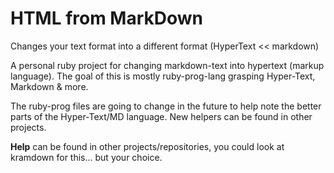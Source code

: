 # HTML from MarkDown

Changes your text format into a different format (HyperText << markdown)

A personal ruby project for changing markdown-text into hypertext (markup language). The goal of this is mostly ruby-prog-lang grasping Hyper-Text, Markdown & more.

The ruby-prog files are going to change in the future to help note the better parts of the Hyper-Text/MD language. New helpers can be found in other projects.

**Help** can be found in other projects/repositories, you could look at kramdown for this... but your choice. 
<!--
## note
this could be useful based on seen:
<img width="887" alt="unknown" src="https://github.com/user-attachments/assets/259ce0ff-093e-4650-a2ab-d3d020270cd9" />
-->
